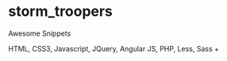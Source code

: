 storm_troopers
==============

Awesome Snippets

HTML, CSS3, Javascript, JQuery, Angular JS, PHP, Less, Sass +
